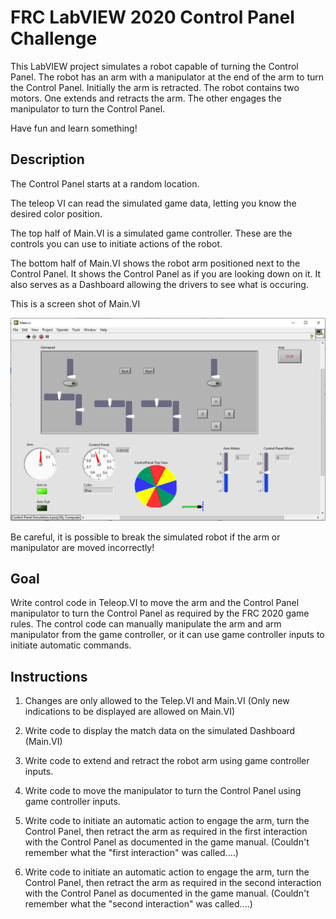 # FRC LabVIEW 2020 Control Panel Challenge


This LabVIEW project simulates a robot capable of turning the Control Panel.  The robot has an arm with a manipulator at the end of the arm to turn the Control Panel.  Initially the arm is retracted.  The robot contains two motors.  One extends and retracts the arm.  The other engages the manipulator to turn the Control Panel.

Have fun and learn something!

## Description

The Control Panel starts at a random location.

The teleop VI can read the simulated game data, letting you know the desired color position.

The top half of Main.VI is a simulated game controller.  These are the controls you can use to initiate actions of the robot.

The bottom half of Main.VI shows the robot arm positioned next to the Control Panel.  It shows the Control Panel as if you are looking down on it.  It also serves as a Dashboard allowing the drivers to see what is occuring.

This is a screen shot of Main.VI

![2020ControlPanel](images/2020ColorWheel.png)

Be careful, it is possible to break the simulated robot if the arm or manipulator are moved incorrectly!

## Goal

Write control code in Teleop.VI to move the arm and the Control Panel manipulator to turn the Control Panel as required by the FRC 2020 game rules.  The control code can manually manipulate the arm and arm manipulator from the game controller, or it can use game controller inputs to initiate automatic commands.

## Instructions

1. Changes are only allowed to the Telep.VI and Main.VI (Only new indications to be displayed are allowed on Main.VI)

2. Write code to display the match data on the simulated Dashboard (Main.VI)

3. Write code to extend and retract the robot arm using game controller inputs.

4. Write code to move the manipulator to turn the Control Panel using game controller inputs.

5. Write code to initiate an automatic action to engage the arm, turn the Control Panel, then retract the arm as required in the first interaction with the Control Panel as documented in the game manual.  (Couldn't remember what the "first interaction" was called....)

6. Write code to initiate an automatic action to engage the arm, turn the Control Panel, then retract the arm as required in the second interaction with the Control Panel as documented in the game manual.  (Couldn't remember what the "second interaction" was called....)
 



